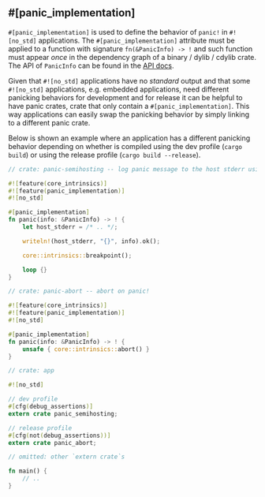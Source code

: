 ## #[panic_implementation]

`#[panic_implementation]` is used to define the behavior of `panic!` in `#![no_std]` applications.
The `#[panic_implementation]` attribute must be applied to a function with signature `fn(&PanicInfo)
-> !` and such function must appear *once* in the dependency graph of a binary / dylib / cdylib
crate. The API of `PanicInfo` can be found in the [API docs].

[API docs]: https://doc.rust-lang.org/nightly/core/panic/struct.PanicInfo.html

Given that `#![no_std]` applications have no *standard* output and that some `#![no_std]`
applications, e.g. embedded applications, need different panicking behaviors for development and for
release it can be helpful to have panic crates, crate that only contain a `#[panic_implementation]`.
This way applications can easily swap the panicking behavior by simply linking to a different panic
crate.

Below is shown an example where an application has a different panicking behavior depending on
whether is compiled using the dev profile (`cargo build`) or using the release profile (`cargo build
--release`).

``` rust
// crate: panic-semihosting -- log panic message to the host stderr using semihosting

#![feature(core_intrinsics)]
#![feature(panic_implementation)]
#![no_std]

#[panic_implementation]
fn panic(info: &PanicInfo) -> ! {
    let host_stderr = /* .. */;

    writeln!(host_stderr, "{}", info).ok();

    core::intrinsics::breakpoint();

    loop {}
}
```

``` rust
// crate: panic-abort -- abort on panic!

#![feature(core_intrinsics)]
#![feature(panic_implementation)]
#![no_std]

#[panic_implementation]
fn panic(info: &PanicInfo) -> ! {
    unsafe { core::intrinsics::abort() }
}
```

``` rust
// crate: app

#![no_std]

// dev profile
#[cfg(debug_assertions)]
extern crate panic_semihosting;

// release profile
#[cfg(not(debug_assertions))]
extern crate panic_abort;

// omitted: other `extern crate`s

fn main() {
    // ..
}
```
